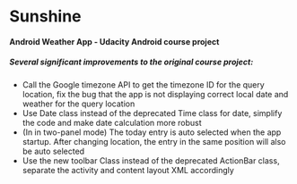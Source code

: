 # Sunshine
#### Android Weather App - Udacity Android course project 
##### Several significant improvements to the original course project:
* Call the Google timezone API to get the timezone ID for the query location, fix the bug that the app is not displaying correct local date and weather for the query location
* Use Date class instead of the deprecated Time class for date, simplify the code and make date calculation more robust
* (In in two-panel mode) The today entry is auto selected when the app startup. After changing location, the entry in the same position will also be auto selected
* Use the new toolbar Class instead of the deprecated ActionBar class, separate the activity and content layout XML accordingly 
